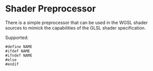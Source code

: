 # Shader Preprocessor

There is a simple preprocessor that can be used in the WGSL shader sources to
mimick the capabilities of the GLSL shader specification.


Supported:

    #define NAME
    #ifdef NAME
    #ifndef NAME
    #else
    #endif
